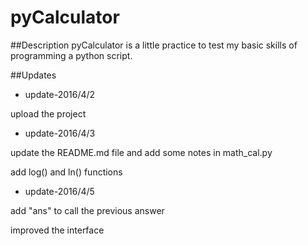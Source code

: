 # pyCalculator

##Description 
pyCalculator is a little practice to test my basic skills of programming a python script.

##Updates
- update-2016/4/2

 upload the project 

- update-2016/4/3 

 update the README.md file and add some notes in math_cal.py

 add  log() and ln() functions

- update-2016/4/5

 add "ans" to call the previous answer
 
 improved the interface
